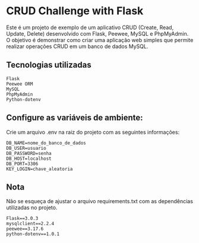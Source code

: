 # CRUD Challenge with Flask

Este é um projeto de exemplo de um aplicativo CRUD (Create, Read, Update, Delete) desenvolvido com Flask, Peewee, MySQL e PhpMyAdmin. O objetivo é demonstrar como criar uma aplicação web simples que permite realizar operações CRUD em um banco de dados MySQL.

## Tecnologias utilizadas

    Flask
    Peewee ORM
    MySQL
    PhpMyAdmin
    Python-dotenv

## Configure as variáveis de ambiente:

Crie um arquivo .env na raiz do projeto com as seguintes informações:

    DB_NAME=nome_do_banco_de_dados
    DB_USER=usuario
    DB_PASSWORD=senha
    DB_HOST=localhost
    DB_PORT=3306
    KEY_LOGIN=chave_aleatoria

## Nota

Não se esqueça de ajustar o arquivo requirements.txt com as dependências utilizadas no projeto.

    Flask==3.0.3
    mysqlclient==2.2.4
    peewee==3.17.6
    python-dotenv==1.0.1